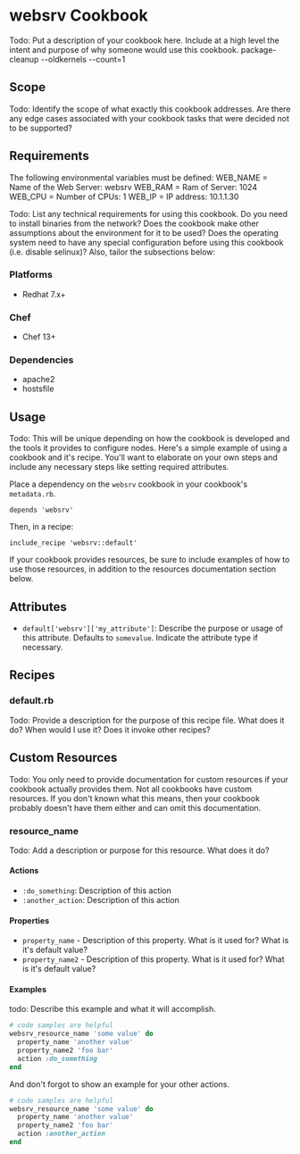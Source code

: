 # websrv Cookbook

Todo: Put a description of your cookbook here. Include at a high level the
intent and purpose of why someone would use this cookbook.
package-cleanup --oldkernels --count=1

## Scope

Todo: Identify the scope of what exactly this cookbook addresses. Are there any
edge cases associated with your cookbook tasks that were decided not to be
supported?

## Requirements

The following environmental variables must be defined:
  WEB_NAME = Name of the Web Server: websrv
  WEB_RAM  = Ram of Server: 1024
  WEB_CPU  = Number of CPUs: 1
  WEB_IP   = IP address: 10.1.1.30

Todo: List any technical requirements for using this cookbook. Do you need to
install binaries from the network? Does the cookbook make other assumptions
about the environment for it to be used? Does the operating system need to have
any special configuration before using this cookbook (i.e. disable selinux)?
Also, tailor the subsections below:

### Platforms

- Redhat 7.x+

### Chef

- Chef 13+

### Dependencies

- apache2
- hostsfile

## Usage

Todo: This will be unique depending on how the cookbook is developed and the
tools it provides to configure nodes. Here's a simple example of using a
cookbook and it's recipe. You'll want to elaborate on your own steps and include
any necessary steps like setting required attributes.

Place a dependency on the `websrv` cookbook in your cookbook's
`metadata.rb`.

```
depends 'websrv'
```

Then, in a recipe:

```
include_recipe 'websrv::default'
```

If your cookbook provides resources, be sure to include examples of how to use
those resources, in addition to the resources documentation section below.

## Attributes

* `default['websrv']['my_attribute']`: Describe the purpose or usage of
  this attribute. Defaults to `somevalue`. Indicate the attribute type if
  necessary.

## Recipes

### default.rb

Todo: Provide a description for the purpose of this recipe file. What does it
do? When would I use it? Does it invoke other recipes?

## Custom Resources

Todo: You only need to provide documentation for custom resources if your
cookbook actually provides them. Not all cookbooks have custom resources. If you
don't known what this means, then your cookbook probably doesn't have them
either and can omit this documentation.

### resource_name

Todo: Add a description or purpose for this resource. What does it do?

#### Actions

* `:do_something`: Description of this action
* `:another_action`: Description of this action

#### Properties

* `property_name` - Description of this property. What is it used for? What is
  it's default value?
* `property_name2` - Description of this property. What is it used for? What is
  it's default value?

#### Examples

todo: Describe this example and what it will accomplish.

```Ruby
# code samples are helpful
websrv_resource_name 'some value' do
  property_name 'another value'
  property_name2 'foo bar'
  action :do_something
end
```

And don't forgot to show an example for your other actions.

```Ruby
# code samples are helpful
websrv_resource_name 'some value' do
  property_name 'another value'
  property_name2 'foo bar'
  action :another_action
end
```
